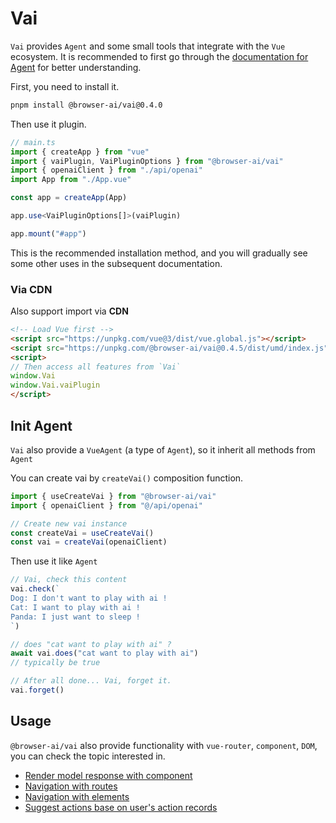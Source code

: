 # Vai
`Vai` provides `Agent` and some small tools that integrate with the `Vue` ecosystem. It is recommended to first go through the [documentation for Agent](../guide/agent) for better understanding.

First, you need to install it.

```sh
pnpm install @browser-ai/vai@0.4.0
```

Then use it plugin.

```ts
// main.ts
import { createApp } from "vue"
import { vaiPlugin, VaiPluginOptions } from "@browser-ai/vai"
import { openaiClient } from "./api/openai"
import App from "./App.vue"

const app = createApp(App)

app.use<VaiPluginOptions[]>(vaiPlugin)

app.mount("#app")
```

This is the recommended installation method, and you will gradually see some other uses in the subsequent documentation.

### Via CDN
Also support import via **CDN**

```html
<!-- Load Vue first -->
<script src="https://unpkg.com/vue@3/dist/vue.global.js"></script>
<script src="https://unpkg.com/@browser-ai/vai@0.4.5/dist/umd/index.js"></script>
<script>
// Then access all features from `Vai`
window.Vai
window.Vai.vaiPlugin
</script>
```

## Init Agent
`Vai` also provide a `VueAgent` (a type of `Agent`), so it inherit all methods from `Agent`

You can create vai by `createVai()` composition function.

```ts
import { useCreateVai } from "@browser-ai/vai"
import { openaiClient } from "@/api/openai"

// Create new vai instance
const createVai = useCreateVai()
const vai = createVai(openaiClient)
```

Then use it like `Agent`
```ts
// Vai, check this content
vai.check(`
Dog: I don't want to play with ai !
Cat: I want to play with ai !
Panda: I just want to sleep !
`)

// does "cat want to play with ai" ?
await vai.does("cat want to play with ai")
// typically be true

// After all done... Vai, forget it.
vai.forget()
```

## Usage
`@browser-ai/vai` also provide functionality with `vue-router`, `component`, `DOM`, you can check the topic interested in.

- [Render model response with component](./render-component)
- [Navigation with routes](./vue-router)
- [Navigation with elements](./directive)
- [Suggest actions base on user's action records](./event-and-suggestion)
